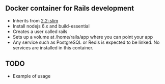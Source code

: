 ## Docker container for Rails development

- Inherits from [2.2-slim](https://github.com/docker-library/ruby/blob/a6202f065bc6d5562703eed454e3479359234750/2.2/slim/Dockerfile)
- Install nodejs 6.x and build-essential
- Creates a user called rails
- Sets up a volume at /home/rails/app where you can point your app
- Any service such as PostgreSQL or Redis is expected to be linked. No services are installed in this container.

## TODO

- Example of usage